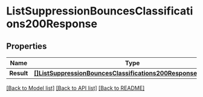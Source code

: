 # ListSuppressionBouncesClassifications200Response

## Properties

Name | Type | Description | Notes
------------ | ------------- | ------------- | -------------
**Result** | [**[]ListSuppressionBouncesClassifications200ResponseResultInner**](ListSuppressionBouncesClassifications200ResponseResultInner.md) |  |[optional] 

[[Back to Model list]](../README.md#documentation-for-models) [[Back to API list]](../README.md#documentation-for-api-endpoints) [[Back to README]](../README.md)


